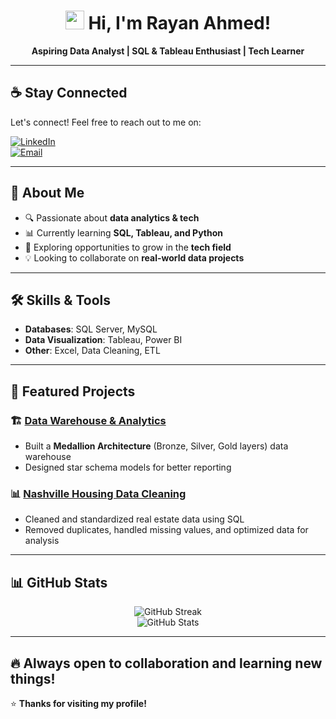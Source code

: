 
<h1 align="center"><img src="https://media.giphy.com/media/hvRJCLFzcasrR4ia7z/giphy.gif" width="30px"> Hi, I'm Rayan Ahmed!</h1>

<p align="center">
  <b>Aspiring Data Analyst | SQL & Tableau Enthusiast | Tech Learner</b>
</p>

---

## ☕ Stay Connected  

Let's connect! Feel free to reach out to me on:  

[![LinkedIn](https://img.shields.io/badge/LinkedIn-0077B5?style=for-the-badge&logo=linkedin&logoColor=white)](https://www.linkedin.com/in/rayanahmed2002/)  
[![Email](https://img.shields.io/badge/Email-D14836?style=for-the-badge&logo=gmail&logoColor=white)](mailto:rayandp808@gmail.com)

---

## 📌 About Me  
- 🔍 Passionate about **data analytics & tech**  
- 📊 Currently learning **SQL, Tableau, and Python**  
- 🚀 Exploring opportunities to grow in the **tech field**  
- 💡 Looking to collaborate on **real-world data projects**  

---

## 🛠 Skills & Tools  
- **Databases**: SQL Server, MySQL  
- **Data Visualization**: Tableau, Power BI  
- **Other**: Excel, Data Cleaning, ETL  

---
## 📂 Featured Projects  
### 🏗️ [Data Warehouse & Analytics](https://github.com/Ra638/SQL_Datawarehouse_Project)
- Built a **Medallion Architecture** (Bronze, Silver, Gold layers) data warehouse  
- Designed star schema models for better reporting

### 📊 [Nashville Housing Data Cleaning](https://github.com/Ra638/DATA-CLEANING-USING-SQL)
- Cleaned and standardized real estate data using SQL  
- Removed duplicates, handled missing values, and optimized data for analysis  
---

## 📊 GitHub Stats  

<p align="center">
  <img src="https://github-readme-streak-stats.herokuapp.com/?user=Ra638&theme=tokyonight" alt="GitHub Streak" />
  <br>
  <img src="https://github-readme-stats.vercel.app/api?username=Ra638&show_icons=true&theme=radical" alt="GitHub Stats" />
</p>

---

🔥 Always open to collaboration and learning new things!
---

⭐ **Thanks for visiting my profile!**  

